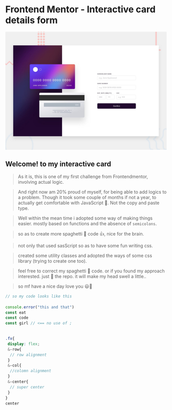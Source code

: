 # Frontend Mentor - Interactive card details form

![Design preview for the Interactive card details form coding challenge](./design/desktop-preview.jpg)

## Welcome! to my interactive card 

> As it is, this is one of my first challenge from Frontendmentor, involving actual logic.

> And right now am 20% proud of myself, for being able to add logics to a problem. Though it took some couple of months if not a year, to actually get comfortable with JavaScript 🙂. Not the copy and paste type.

> Well within the mean time i adopted some way of making things easier. mostly based on functions and the absence of `semicolons`.

> so as to create more spaghetti 🍝 code 👍, nice for the brain.

> not only that used sasScript so as to have some fun writing css.

> created some utility classes and adopted the ways of some css library (trying to create one too).

> feel free to correct my spaghetti 🍝 code. or if you found my approach interested. just 🌟 the repo. it will make my head swell a little..

> so mf have a nice day love you 😃🍝

```js
// so my code looks like this

console.error("this and that")
const eat
const code
const girl // <== no use of ;

```

```scss

.fx{
 display: flex;
 &-row{
  // row alignment
 }
 &-col{
  //colomn alignment
 }
 &-center{
  // super center
 }
}
center

